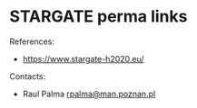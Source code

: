 STARGATE perma links
==============================


References:
* https://www.stargate-h2020.eu/

Contacts: 
* Raul Palma <rpalma@man.poznan.pl>

